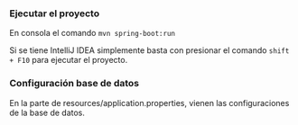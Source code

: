 ### Ejecutar el proyecto
En consola el comando
<code>mvn spring-boot:run</code>

Si se tiene IntelliJ IDEA simplemente basta con presionar el comando
<code>shift + F10</code> para ejecutar el proyecto.

### Configuración base de datos
En la parte de resources/application.properties, vienen las configuraciones de la base de datos.
